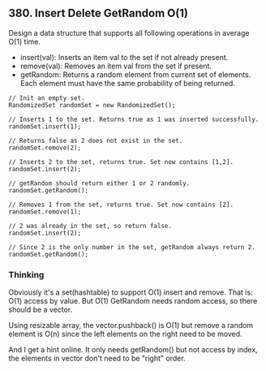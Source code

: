 ## 380. Insert Delete GetRandom O(1)

Design a data structure that supports all following operations in average O(1) time.

- insert(val): Inserts an item val to the set if not already present.
- remove(val): Removes an item val from the set if present.
- getRandom: Returns a random element from current set of elements. Each element must have the same probability of being returned.

```
// Init an empty set.
RandomizedSet randomSet = new RandomizedSet();

// Inserts 1 to the set. Returns true as 1 was inserted successfully.
randomSet.insert(1);

// Returns false as 2 does not exist in the set.
randomSet.remove(2);

// Inserts 2 to the set, returns true. Set now contains [1,2].
randomSet.insert(2);

// getRandom should return either 1 or 2 randomly.
randomSet.getRandom();

// Removes 1 from the set, returns true. Set now contains [2].
randomSet.remove(1);

// 2 was already in the set, so return false.
randomSet.insert(2);

// Since 2 is the only number in the set, getRandom always return 2.
randomSet.getRandom();
```

### Thinking
Obviously it's a set(hashtable) to support O(1) insert and remove. That is: O(1) access by value.
But O(1) GetRandom needs random access, so there should be a vector. 

Using resizable array, the vector.pushback() is O(1) but remove a random element is O(n) 
since the left elements on the right need to be moved.

And I get a hint online. It only needs getRandom() but not access by index, 
the elements in vector don't need to be "right" order.

